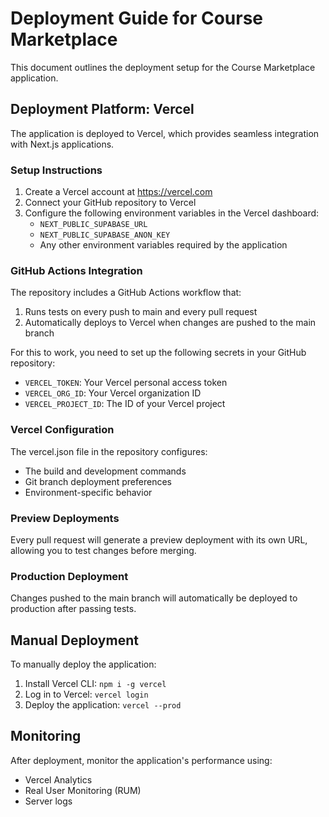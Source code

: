# Deployment Guide for Course Marketplace

This document outlines the deployment setup for the Course Marketplace application.

## Deployment Platform: Vercel

The application is deployed to Vercel, which provides seamless integration with Next.js applications.

### Setup Instructions

1. Create a Vercel account at https://vercel.com
2. Connect your GitHub repository to Vercel
3. Configure the following environment variables in the Vercel dashboard:
   - `NEXT_PUBLIC_SUPABASE_URL`
   - `NEXT_PUBLIC_SUPABASE_ANON_KEY`
   - Any other environment variables required by the application

### GitHub Actions Integration

The repository includes a GitHub Actions workflow that:

1. Runs tests on every push to main and every pull request
2. Automatically deploys to Vercel when changes are pushed to the main branch

For this to work, you need to set up the following secrets in your GitHub repository:

- `VERCEL_TOKEN`: Your Vercel personal access token
- `VERCEL_ORG_ID`: Your Vercel organization ID
- `VERCEL_PROJECT_ID`: The ID of your Vercel project

### Vercel Configuration

The vercel.json file in the repository configures:

- The build and development commands
- Git branch deployment preferences
- Environment-specific behavior

### Preview Deployments

Every pull request will generate a preview deployment with its own URL, allowing you to test changes before merging.

### Production Deployment

Changes pushed to the main branch will automatically be deployed to production after passing tests.

## Manual Deployment

To manually deploy the application:

1. Install Vercel CLI: `npm i -g vercel`
2. Log in to Vercel: `vercel login`
3. Deploy the application: `vercel --prod`

## Monitoring

After deployment, monitor the application's performance using:

- Vercel Analytics
- Real User Monitoring (RUM)
- Server logs
